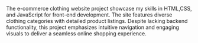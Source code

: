 The e-commerce clothing website project showcase my skills in HTML,CSS, and
JavaScript for front-end development. The site features diverse clothing 
categories with detailed product listings. Despite lacking backend functionality,
this project emphasizes intuitive navigation and engaging visuals to deliver a 
seamless online shopping experience.
                           
